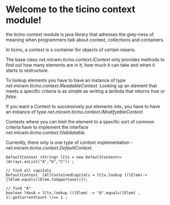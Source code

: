 # Welcome to the ticino context module!

the ticino context module is java library that adresses the grey-ness of meaning
when programmers talk about context, collections and containers.

In ticino, a _context_ is a container for objects of certain means.

The base class _net.micwin.ticino.context.IContext<ElementType>_ only provides
methods to find out how many elements are in it, how much it can take and when 
it starts to restructure.

To lookup elements you have to have an instance of type 
_net.micwin.ticino.context.IReadableContext<ElementType>_. Looking up an element
 that meets a specific criteria is as simple as writing a lambda that returns 
 _true_ or _false_.

If you want a Context to  successively put elements into, you have to have an
instance of type _net.micwin.ticino.context.IModifyableContext_.

Contexts where you can limit the element to a specific sort of common criteria 
have to implement the interface _net.micwin.ticino.context.IValidatable<ElementType>_.

Currently, there only is one type of context implementation - _net.micwin.ticino.context.DefaultContext<ElementType>_.

	DefaultContext <String> lCtx = new DefaultContext<>(Arrays.asList("A","b","C")) ;
	
	// find all capitals 
	DefaultContext  lAllContainedCapitals = lCtx.lookup ((lElem)->{lElem.equals(lElem.toUpperCase()});  
	
	// find "A"
	boolean lHasA = lCtx.lookup ((lElem) -> "A".equals(lElem) , 1).getCurrentCount ()== 1 ;
	
